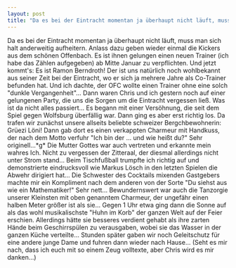 ```yaml
---
layout: post
title: "Da es bei der Eintracht momentan ja überhaupt nicht läuft, muss man sich halt anderweitig aufheitern."
---
```


Da es bei der Eintracht momentan ja überhaupt nicht läuft, muss man sich halt anderweitig aufheitern. Anlass dazu geben wieder einmal die Kickers aus dem schönen Offenbach. Es ist ihnen gelungen einen neuen Trainer (ich habe das Zählen aufgegeben) ab Mitte Januar zu verpflichten. Und jetzt kommt's: Es ist Ramon Berndroth! Der ist uns natürlich noch wohlbekannt aus seiner Zeit bei der Eintracht, wo er sich ja mehrere Jahre als Co-Trainer befunden hat. Und ich dachte, der OFC wollte einen Trainer ohne eine solch "dunkle Vergangenheit"... Dann waren Chris und ich gestern noch auf einer gelungenen Party, die uns die Sorgen um die Eintracht vergessen ließ. Was ist da nicht alles passiert... Es begann mit einer Versöhnung, die seit dem Spiel gegen Wolfsburg überfällig war. Dann ging es aber erst richtig los. Da trafen wir zunächst unsere allseits beliebte schweizer Bergchbewohnerin: Grüezi Löni! Dann gab dort es einen verkappten Charmeur mit Handkuss, der nach dem Motto verfuhr "Ich bin der ... und wie heißt du?" Sehr originell...\*g\* Die Mutter Gottes war auch vertreten und erkannte mein wahres Ich. Nicht zu vergessen der Zitteraal, der diesmal allerdings nicht unter Strom stand... Beim Tischfußball trumpfte ich richtig auf und demonstrierte eindrucksvoll wie Markus Lösch in den letzten Spielen die Abwehr dirigiert hat... Die Schwester des Cocktails mixenden Gastgebers machte mir ein Kompliment nach dem anderen von der Sorte "Du siehst aus wie ein Mathematiker!" Sehr nett... Bewundernswert war auch die Tanzorgie unserer Kleinsten mit oben genanntem Charmeur, der ungefähr einen halben Meter größer ist als sie... Gegen 1 Uhr etwa ging dann die Sonne auf als das wohl musikalischste "Huhn im Korb" der ganzen Welt auf der Feier erschien. Allerdings hätte sie besseres verdient gehabt als ihre zarten Hände beim Geschirrspülen zu verausgaben, wobei sie das Wasser in der ganzen Küche verteilte... Stunden später gaben wir noch Geleitschutz für eine andere junge Dame und fuhren dann wieder nach Hause... (Seht es mir nach, dass ich euch mit so einem Zeug volltexte, aber Chris wird es mir danken...)
